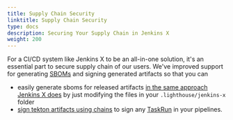 ```yaml
---
title: Supply Chain Security
linktitle: Supply Chain Security
type: docs
description: Securing Your Supply Chain in Jenkins X
weight: 200
---
```


For a CI/CD system like Jenkins X to be an all-in-one solution, it's an essential part to secure supply chain of our users.
We've improved support for generating [SBOMs](https://jenkins-x.io/blog/2022/07/24/intro-to-sbom/) and signing generated artifacts so that you can

* easily generate sboms for released artifacts [in the same approach Jenkins X does](https://jenkins-x.io/community/maintainer_guide/supply-chain-security/) by just modifying the files in your `.lighthouse/jenkins-x` folder
* [sign tekton artifacts using chains](chains/) to sign any [TaskRun](https://tekton.dev/docs/pipelines/taskruns/) in your pipelines.
